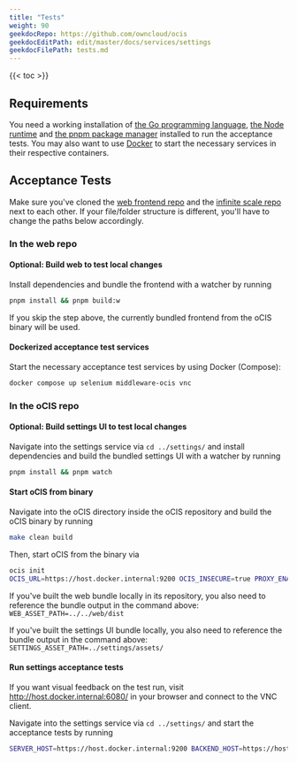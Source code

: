 ```yaml
---
title: "Tests"
weight: 90
geekdocRepo: https://github.com/owncloud/ocis
geekdocEditPath: edit/master/docs/services/settings
geekdocFilePath: tests.md
---
```


{{< toc >}}

## Requirements

You need a working installation of [the Go programming language](https://golang.org/), [the Node runtime](https://nodejs.org/) and [the pnpm package manager](https://pnpm.io/) installed to run the acceptance tests. You may also want to use [Docker](https://www.docker.com/) to start the necessary services in their respective containers.

## Acceptance Tests

Make sure you've cloned the [web frontend repo](https://github.com/owncloud/web/) and the [infinite scale repo](https://github.com/owncloud/ocis/) next to each other. If your file/folder structure is different, you'll have to change the paths below accordingly.

### In the web repo

#### **Optional:** Build web to test local changes

Install dependencies and bundle the frontend with a watcher by running

```bash
pnpm install && pnpm build:w
```

If you skip the step above, the currently bundled frontend from the oCIS binary will be used.

#### Dockerized acceptance test services

Start the necessary acceptance test services by using Docker (Compose):

```bash
docker compose up selenium middleware-ocis vnc
```

### In the oCIS repo

#### **Optional:** Build settings UI to test local changes

Navigate into the settings service via `cd ../settings/` and install dependencies and build the bundled settings UI with a watcher by running

```bash
pnpm install && pnpm watch
```

#### Start oCIS from binary

Navigate into the oCIS directory inside the oCIS repository and build the oCIS binary by running

```bash
make clean build
```

Then, start oCIS from the binary via

```bash
ocis init
OCIS_URL=https://host.docker.internal:9200 OCIS_INSECURE=true PROXY_ENABLE_BASIC_AUTH=true WEB_UI_CONFIG=../../web/dev/docker/ocis.web.config.json ./bin/ocis server
```

If you've built the web bundle locally in its repository, you also need to reference the bundle output in the command above: `WEB_ASSET_PATH=../../web/dist`

If you've built the settings UI bundle locally, you also need to reference the bundle output in the command above: `SETTINGS_ASSET_PATH=../settings/assets/`

#### Run settings acceptance tests

If you want visual feedback on the test run, visit http://host.docker.internal:6080/ in your browser and connect to the VNC client.

Navigate into the settings service via `cd ../settings/` and start the acceptance tests by running

```bash
SERVER_HOST=https://host.docker.internal:9200 BACKEND_HOST=https://host.docker.internal:9200 RUN_ON_OCIS=true NODE_TLS_REJECT_UNAUTHORIZED=0 WEB_PATH=../../web WEB_UI_CONFIG=../../web/tests/drone/config-ocis.json MIDDLEWARE_HOST=http://host.docker.internal:3000 ./ui/tests/run-acceptance-test.sh ./ui/tests/acceptance/features/
```
